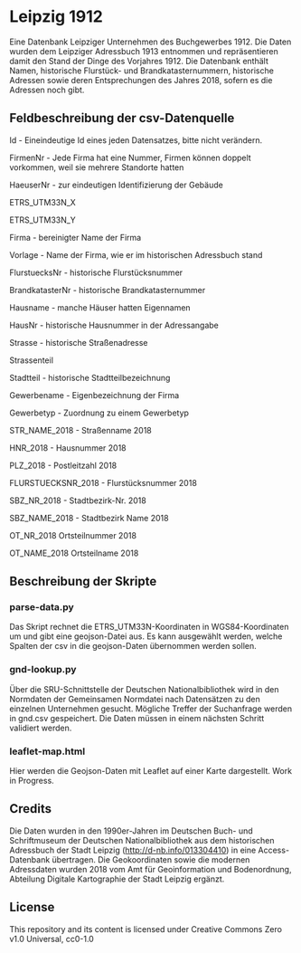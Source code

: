 # Leipzig 1912
Eine Datenbank Leipziger Unternehmen des Buchgewerbes 1912. Die Daten wurden dem Leipziger Adressbuch 1913 entnommen und repräsentieren damit den Stand der Dinge des Vorjahres 1912. Die Datenbank enthält Namen, historische Flurstück- und Brandkatasternummern, historische Adressen sowie deren Entsprechungen des Jahres 2018, sofern es die Adressen noch gibt.

## Feldbeschreibung der csv-Datenquelle
Id - Eineindeutige Id eines jeden Datensatzes, bitte nicht verändern.

FirmenNr - Jede Firma hat eine Nummer, Firmen können doppelt vorkommen, weil sie mehrere Standorte hatten

HaeuserNr - zur eindeutigen Identifizierung der Gebäude

ETRS_UTM33N_X

ETRS_UTM33N_Y

Firma - bereinigter Name der Firma

Vorlage - Name der Firma, wie er im historischen Adressbuch stand

FlurstuecksNr - historische Flurstücksnummer

BrandkatasterNr - historische Brandkatasternummer

Hausname - manche Häuser hatten Eigennamen

HausNr - historische Hausnummer in der Adressangabe

Strasse - historische Straßenadresse

Strassenteil

Stadtteil - historische Stadtteilbezeichnung

Gewerbename - Eigenbezeichnung der Firma

Gewerbetyp - Zuordnung zu einem Gewerbetyp

STR_NAME_2018 - Straßenname 2018

HNR_2018 - Hausnummer 2018

PLZ_2018 - Postleitzahl 2018

FLURSTUECKSNR_2018 - Flurstücksnummer 2018

SBZ_NR_2018 - Stadtbezirk-Nr. 2018

SBZ_NAME_2018 - Stadtbezirk Name 2018

OT_NR_2018 Ortsteilnummer 2018

OT_NAME_2018 Ortsteilname 2018

## Beschreibung der Skripte

### parse-data.py

Das Skript rechnet die ETRS_UTM33N-Koordinaten in WGS84-Koordinaten um und gibt eine geojson-Datei aus. Es kann ausgewählt werden, welche Spalten der csv in die geojson-Daten übernommen werden sollen.

### gnd-lookup.py

Über die SRU-Schnittstelle der Deutschen Nationalbibliothek wird in den Normdaten der Gemeinsamen Normdatei nach Datensätzen zu den einzelnen Unternehmen gesucht. Mögliche Treffer der Suchanfrage werden in gnd.csv gespeichert. Die Daten müssen in einem nächsten Schritt validiert werden.

### leaflet-map.html

Hier werden die Geojson-Daten mit Leaflet auf einer Karte dargestellt. Work in Progress.

## Credits

Die Daten wurden in den 1990er-Jahren im Deutschen Buch- und Schriftmuseum der Deutschen Nationalbibliothek aus dem historischen Adressbuch der Stadt Leipzig (http://d-nb.info/013304410) in eine Access-Datenbank übertragen. Die Geokoordinaten sowie die modernen Adressdaten wurden 2018 vom  Amt für Geoinformation und Bodenordnung, Abteilung Digitale Kartographie der Stadt Leipzig ergänzt.

## License

This repository and its content is licensed under Creative Commons Zero v1.0 Universal, cc0-1.0
